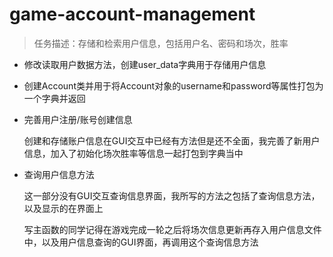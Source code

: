 # game-account-management
> 任务描述：存储和检索用户信息，包括用户名、密码和场次，胜率
- 修改读取用户数据方法，创建user_data字典用于存储用户信息
- 创建Account类并用于将Account对象的username和password等属性打包为一个字典并返回
- 完善用户注册/账号创建信息
  
  创建和存储账户信息在GUI交互中已经有方法但是还不全面，我完善了新用户信息，加入了初始化场次胜率等信息一起打包到字典当中
- 查询用户信息方法

  这一部分没有GUI交互查询信息界面，我所写的方法之包括了查询信息方法，以及显示的在界面上

  写主函数的同学记得在游戏完成一轮之后将场次信息更新再存入用户信息文件中，以及用户信息查询的GUI界面，再调用这个查询信息方法
